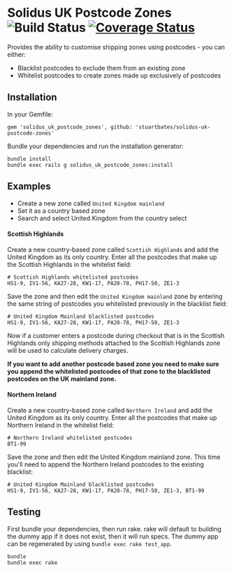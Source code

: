 # Solidus UK Postcode Zones ![Build Status](https://travis-ci.org/stuartbates/solidus-uk-postcode-zones.svg?branch=master) [![Coverage Status](https://coveralls.io/repos/stuartbates/solidus-uk-postcode-zones/badge.svg?branch=master&service=github)](https://coveralls.io/github/stuartbates/solidus-uk-postcode-zones?branch=master)

Provides the ability to customise shipping zones using postcodes - you can either:

- Blacklist postcodes to exclude them from an existing zone
- Whitelist postcodes to create zones made up exclusively of postcodes

## Installation

In your Gemfile:

	gem 'solidus_uk_postcode_zones', github: 'stuartbates/solidus-uk-postcode-zones'

Bundle your dependencies and run the installation generator:

	bundle install
	bundle exec rails g solidus_uk_postcode_zones:install

## Examples

- Create a new zone called `United Kingdom mainland`
- Set it as a country based zone
- Search and select United Kingdom from the country select

#### Scottish Highlands

Create a new country-based zone called `Scottish Highlands` and add the United Kingdom as its only country. Enter all the postcodes that make up the Scottish Highlands in the whitelist field: 

	# Scottish Highlands whitelisted postcodes
	HS1-9, IV1-56, KA27-28, KW1-17, PA20-78, PH17-50, ZE1-3

Save the zone and then edit the `United Kingdom mainland` zone by entering the same string of postcodes you whitelisted previously in the blacklist field: 

	# United Kingdom Mainland blacklisted postcodes
	HS1-9, IV1-56, KA27-28, KW1-17, PA20-78, PH17-50, ZE1-3

Now if a customer enters a postcode during checkout that is in the Scottish Highlands only shipping methods attached to
the Scottish Highlands zone will be used to calculate delivery charges.

**If you want to add another postcode based zone you need to make sure you append the whitelisted postcodes of that zone to the blacklisted postcodes on the UK mainland zone.**

#### Northern Ireland

Create a new country-based zone called `Northern Ireland` and add the United Kingdom as its only country.  Enter all the postcodes that make up Northern Ireland in the whitelist field: 

	# Northern Ireland whitelisted postcodes
	BT1-99
	
Save the zone and then edit the United Kingdom mainland zone.  This time you'll need to append the Northern Ireland postcodes to the existing blacklist:

	# United Kingdom Mainland blacklisted postcodes
	HS1-9, IV1-56, KA27-28, KW1-17, PA20-78, PH17-50, ZE1-3, BT1-99

## Testing

First bundle your dependencies, then run rake. rake will default to building the dummy app if it does not exist, then it will run specs. The dummy app can be regenerated by using `bundle exec rake test_app`.

	bundle
	bundle exec rake

